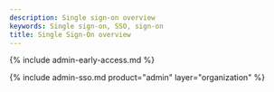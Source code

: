 ```yaml
---
description: Single sign-on overview
keywords: Single sign-on, SSO, sign-on
title: Single Sign-On overview
---
```


{% include admin-early-access.md %}

{% include admin-sso.md product="admin" layer="organization" %}
